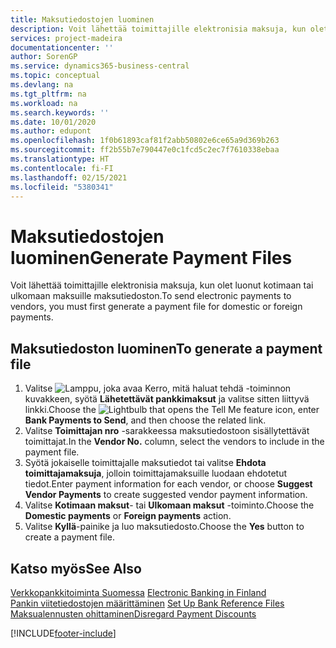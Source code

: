 ```yaml
---
title: Maksutiedostojen luominen
description: Voit lähettää toimittajille elektronisia maksuja, kun olet luonut kotimaan tai ulkomaan maksuille maksutiedoston.
services: project-madeira
documentationcenter: ''
author: SorenGP
ms.service: dynamics365-business-central
ms.topic: conceptual
ms.devlang: na
ms.tgt_pltfrm: na
ms.workload: na
ms.search.keywords: ''
ms.date: 10/01/2020
ms.author: edupont
ms.openlocfilehash: 1f0b61893caf81f2abb50802e6ce65a9d369b263
ms.sourcegitcommit: ff2b55b7e790447e0c1fcd5c2ec7f7610338ebaa
ms.translationtype: HT
ms.contentlocale: fi-FI
ms.lasthandoff: 02/15/2021
ms.locfileid: "5380341"
---
```

# <a name="generate-payment-files"></a><span data-ttu-id="f071e-103">Maksutiedostojen luominen</span><span class="sxs-lookup"><span data-stu-id="f071e-103">Generate Payment Files</span></span>
<span data-ttu-id="f071e-104">Voit lähettää toimittajille elektronisia maksuja, kun olet luonut kotimaan tai ulkomaan maksuille maksutiedoston.</span><span class="sxs-lookup"><span data-stu-id="f071e-104">To send electronic payments to vendors, you must first generate a payment file for domestic or foreign payments.</span></span>  

## <a name="to-generate-a-payment-file"></a><span data-ttu-id="f071e-105">Maksutiedoston luominen</span><span class="sxs-lookup"><span data-stu-id="f071e-105">To generate a payment file</span></span>  

1.  <span data-ttu-id="f071e-106">Valitse ![Lamppu, joka avaa Kerro, mitä haluat tehdä -toiminnon](../../media/ui-search/search_small.png "Kerro, mitä haluat tehdä") kuvakkeen, syötä **Lähetettävät pankkimaksut** ja valitse sitten liittyvä linkki.</span><span class="sxs-lookup"><span data-stu-id="f071e-106">Choose the ![Lightbulb that opens the Tell Me feature](../../media/ui-search/search_small.png "Tell me what you want to do") icon, enter **Bank Payments to Send**, and then choose the related link.</span></span>  
2.  <span data-ttu-id="f071e-107">Valitse **Toimittajan nro** -sarakkeessa maksutiedostoon sisällytettävät toimittajat.</span><span class="sxs-lookup"><span data-stu-id="f071e-107">In the **Vendor No.** column, select the vendors to include in the payment file.</span></span>  
3.  <span data-ttu-id="f071e-108">Syötä jokaiselle toimittajalle maksutiedot tai valitse **Ehdota toimittajamaksuja**, jolloin toimittajamaksuille luodaan ehdotetut tiedot.</span><span class="sxs-lookup"><span data-stu-id="f071e-108">Enter payment information for each vendor, or choose **Suggest Vendor Payments** to create suggested vendor payment information.</span></span>  
4.  <span data-ttu-id="f071e-109">Valitse **Kotimaan maksut**- tai **Ulkomaan maksut** -toiminto.</span><span class="sxs-lookup"><span data-stu-id="f071e-109">Choose the **Domestic payments** or **Foreign payments** action.</span></span>  
5.  <span data-ttu-id="f071e-110">Valitse **Kyllä**-painike ja luo maksutiedosto.</span><span class="sxs-lookup"><span data-stu-id="f071e-110">Choose the **Yes** button to create a payment file.</span></span>  

## <a name="see-also"></a><span data-ttu-id="f071e-111">Katso myös</span><span class="sxs-lookup"><span data-stu-id="f071e-111">See Also</span></span>  
 <span data-ttu-id="f071e-112">[Verkkopankkitoiminta Suomessa](electronic-banking-in-finland.md) </span><span class="sxs-lookup"><span data-stu-id="f071e-112">[Electronic Banking in Finland](electronic-banking-in-finland.md) </span></span>  
 <span data-ttu-id="f071e-113">[Pankin viitetiedostojen määrittäminen](how-to-set-up-bank-reference-files.md) </span><span class="sxs-lookup"><span data-stu-id="f071e-113">[Set Up Bank Reference Files](how-to-set-up-bank-reference-files.md) </span></span>  
 [<span data-ttu-id="f071e-114">Maksualennusten ohittaminen</span><span class="sxs-lookup"><span data-stu-id="f071e-114">Disregard Payment Discounts</span></span>](how-to-disregard-payment-discounts.md) 


[!INCLUDE[footer-include](../../includes/footer-banner.md)]
